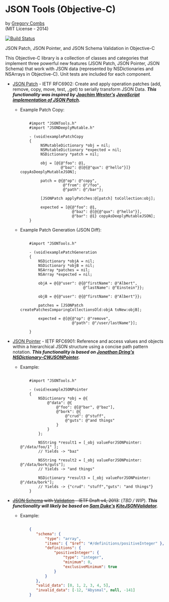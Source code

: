 JSON Tools (Objective-C)  
=========
by [Gregory Combs](https://github.com/grgcombs)  
(MIT License - 2014)

[![Build Status](https://travis-ci.org/grgcombs/JSONTools.svg?branch=master)](https://travis-ci.org/grgcombs/JSONTools)

JSON Patch, JSON Pointer, and JSON Schema Validation in Objective-C

This Objective-C library is a collection of classes and categories that implement three powerful new features (JSON Patch, JSON Pointer, JSON Schema) that work with JSON data (represented by NSDictionaries and NSArrays in Objective-C).  Unit tests are included for each component.

- [JSON Patch](https://tools.ietf.org/html/rfc6902) - IETF RFC6902: Create and apply operation patches (add, remove, copy, move, test, _get) to serially transform JSON Data.  ***This functionality was inspired by [Joachim Wester's](https://github.com/Starcounter-Jack) [JavaScript implementation of JSON Patch](https://github.com/Starcounter-Jack/JSON-Patch).***
    -  Example Patch Copy:  
        
        ```objc
        
            #import "JSONTools.h"
            #import "JSONDeeplyMutable.h"

            - (void)examplePatchCopy
            {
                 NSMutableDictionary *obj = nil;
                 NSMutableDictionary *expected = nil;
                 NSDictionary *patch = nil;
                 
                 obj = [@{@"foo": @1,
                          @"baz": @[@{@"qux": @"hello"}]} copyAsDeeplyMutableJSON];
                
                 patch = @{@"op": @"copy",
                           @"from": @"/foo",
                           @"path": @"/bar"};
                           
                 [JSONPatch applyPatches:@[patch] toCollection:obj];

                 expected = [@{@"foo": @1,
                               @"baz": @[@{@"qux": @"hello"}],
                               @"bar": @1} copyAsDeeplyMutableJSON];
            }

        ```
        
    -  Example Patch Generation (JSON Diff):
        
        ```objc
        
            #import "JSONTools.h"

            - (void)examplePatchGeneration
            {
                NSDictionary *objA = nil;
                NSDictionary *objB = nil;
                NSArray *patches = nil;
                NSArray *expected = nil;
                
                objA = @{@"user": @{@"firstName": @"Albert",
                                    @"lastName": @"Einstein"}};
            
                objB = @{@"user": @{@"firstName": @"Albert"}};
            
                patches = [JSONPatch createPatchesComparingCollectionsOld:objA toNew:objB];
                                            
                expected = @[@{@"op": @"remove",
                               @"path": @"/user/lastName"}];

            }
        
        ```
        

- [JSON Pointer](https://tools.ietf.org/html/rfc6901) - IETF RFC6901: Reference and access values and objects within a hierarchical JSON structure using a concise path pattern notation.  ***This functionality is based on [Jonathan Dring's](https://github.com/C-Works) [NSDictionary-CWJSONPointer](https://github.com/C-Works/NSDictionary-CWJSONPointer).***
    -  Example:  
  
        ```objc
        
            #import "JSONTools.h"
                
            - (void)exampleJSONPointer
            {
                NSDictionary *obj = @{
                    @"data": @{
                        @"foo": @[@"bar", @"baz"],
                        @"bork": @{
                            @"crud": @"stuff",
                            @"guts": @"and things"
                        }
                    }
                };

                NSString *result1 = [_obj valueForJSONPointer: @"/data/foo/1" ];
                // Yields -> "baz"

                NSString *result2 = [_obj valueForJSONPointer: @"/data/bork/guts"];
                // Yields -> "and things"

                NSDictionary *result3 = [_obj valueForJSONPointer: @"/data/bork"];
                // Yields -> {"crud": "stuff","guts": "and things"}
            }

        ```

- <del>[JSON Schema](http://tools.ietf.org/html/draft-zyp-json-schema-04) with [Validation](http://tools.ietf.org/html/draft-fge-json-schema-validation-00) - IETF Draft v4, 2013</del>: (*TBD / WIP*).  ***This functionality will likely be based on [Sam Duke's](https://github.com/samskiter) [KiteJSONValidator](https://github.com/samskiter/KiteJSONValidator).***
    -  Example:  

        ```json
        
            {
               "schema": {
                   "type": "array",
                   "items": { "$ref": "#/definitions/positiveInteger" },
                   "definitions": {
                       "positiveInteger": {
                           "type": "integer",
                           "minimum": 0,
                           "exclusiveMinimum": true
                       }
                   }
               },
               "valid_data": [0, 1, 2, 3, 4, 5],
               "invalid_data": [-12, "Abysmal", null, -141]
            }
        ```
        
